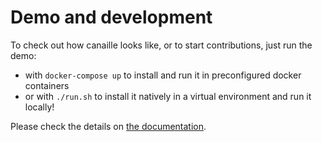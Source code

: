 # Demo and development

To check out how canaille looks like, or to start contributions, just run the demo:
- with `docker-compose up` to install and run it in preconfigured docker containers
- or with `./run.sh` to install it natively in a virtual environment and run it locally!

Please check the details on [the documentation](https://canaille.readthedocs.io/en/latest/development/contributing.html).

